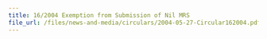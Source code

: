 ```yaml
---
title: 16/2004 Exemption from Submission of Nil MRS
file_url: /files/news-and-media/circulars/2004-05-27-Circular162004.pdf
---
```

